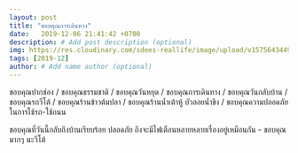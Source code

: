 ```yaml
---
layout: post
title: "ขอบคุณการเดินทาง"
date:   2019-12-06 21:41:42 +0700
description: # Add post description (optional)
img: https://res.cloudinary.com/sdees-reallife/image/upload/v1575643449/line_1575538714859.jpg # Add image post (optional)
tags: [2019-12]
author: # Add name author (optional)
---
```

ขอบคุณปากช่อง / ขอบคุณธรรมชาติ / ขอบคุณวันหยุด / ขอบคุณการเดินทาง / ขอบคุณวันกลับบ้าน / ขอบคุณรถวีโต้ / ขอบคุณร้านข้าวต้มปลา / ขอบคุณร้านน้ำเต้าหู้ บัวลอยน้ำขิง / ขอบคุณความปลอดภัยในการใช้รถ-ใช้ถนน

<i class="fa fa-child" style="color:plum"></i>

ขอบคุณที่วันนี้กลับถึงบ้านเรียบร้อย ปลอดภัย ถึงจะมีไฟเตือนหลายหลายเรื่องอยู่เหมือนกัน - ขอบคุณมากๆ นะวีโต้
